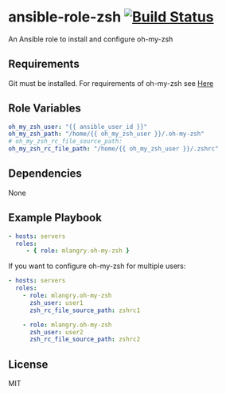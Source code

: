 ansible-role-zsh [![Build Status](https://travis-ci.org/mlangry/ansible-role-oh-my-zsh.svg?branch=master)](https://travis-ci.org/mlangry/ansible-role-oh-my-zsh)
=========

An Ansible role to install and configure oh-my-zsh

Requirements
------------

Git must be installed.
For requirements of oh-my-zsh see [Here ](https://github.com/robbyrussell/oh-my-zsh)

Role Variables
--------------

````yaml
oh_my_zsh_user: "{{ ansible_user_id }}"
oh_my_zsh_path: "/home/{{ oh_my_zsh_user }}/.oh-my-zsh"
# oh_my_zsh_rc_file_source_path:
oh_my_zsh_rc_file_path: "/home/{{ oh_my_zsh_user }}/.zshrc"

````

Dependencies
------------

None

Example Playbook
----------------

````yaml
- hosts: servers
  roles:
     - { role: mlangry.oh-my-zsh }
````

If you want to configure oh-my-zsh for multiple users:

````yaml
- hosts: servers
  roles:
    - role: mlangry.oh-my-zsh
      zsh_user: user1
      zsh_rc_file_source_path: zshrc1

    - role: mlangry.oh-my-zsh
      zsh_user: user2
      zsh_rc_file_source_path: zshrc2
````

License
-------

MIT
